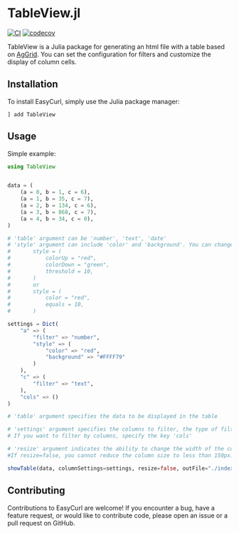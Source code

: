 # TableView.jl

[![CI](https://github.com/gryumova/TableView.jl/actions/workflows/CI.yml/badge.svg?branch=master)](https://github.com/gryumova/TableView.jl/actions/workflows/CI.yml)
[![codecov](https://codecov.io/gh/gryumova/TableView.jl/graph/badge.svg?token=vsEt7JjjYT)](https://codecov.io/gh/gryumova/TableView.jl)

TableView is a Julia package for generating an html file with a table based on [AgGrid](https://www.ag-grid.com). You can set the configuration for filters and customize the display of column cells.

## Installation
To install EasyCurl, simply use the Julia package manager:
```
] add TableView
```

## Usage
Simple example:
```julia
using TableView


data = (
    (a = 0, b = 1, c = 6),
    (a = 1, b = 35, c = 7),
    (a = 2, b = 134, c = 6),
    (a = 3, b = 868, c = 7),
    (a = 4, b = 34, c = 0),
)

# 'table' argument can be 'number', 'text', 'date'
# 'style' argument can include 'color' and 'background'. You can change text color depending of a value of cell.
#       style = (
#           colorUp = "red",
#           colorDown = "green",
#           threshold = 10,
#       )
#       or
#       style = (
#           color = "red",
#           equals = 10,
#       )

settings = Dict(
    "a" => (
        "filter" => "number",
        "style" => (
            "color" => "red",
            "background" => "#FFFF79"
        )
    ),
    "c" => (
        "filter" => "text",
    ),
    "cols" => ()
)

# 'table' argument specifies the data to be displayed in the table

# 'settings' argument specifies the columns to filter, the type of filtering, and the styling of the columns. 
# If you want to filter by columns, specify the key 'cols'

# 'resize' argument indicates the ability to change the width of the columns. 
#If resize=false, you cannot reduce the column size to less than 150px.

showTable(data, columnSettings=settings, resize=false, outFile="./index.html")
```

## Contributing
Contributions to EasyCurl are welcome! If you encounter a bug, have a feature request, or would like to contribute code, please open an issue or a pull request on GitHub.